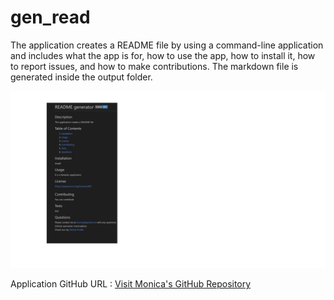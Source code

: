 # gen_read
The application creates a README file by using a command-line application and includes what the app is for, how to use the app, how to install it, how to report issues, and how to make contributions.  The markdown file is generated inside the output folder. 

<img src="./images/gen_read.png" alt="readme" />


Application GitHub URL : <a href= "https://github.com/monicadolce/gen_read">Visit Monica's GitHub Repository</a> 
